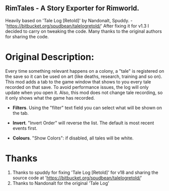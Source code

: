 
## RimTales - A Story Exporter for Rimworld. 

Heavily based on 'Tale Log [Retold]' by Nandonalt, Spuddy. - 'https://bitbucket.org/spudbean/talelogretold/'
After fixing it for v1.3 I decided to carry on tweaking the code. Many thanks to the original authors for sharing the code.


# Original Description:
Every time something relevant happens on a colony, a "tale" is registered on the save so it can be used on art (like deaths, research, training and so on).
This mod adds a tab to the game window that shows to you every tale recorded on that save.
To avoid performance issues, the log will only update when you open it.
Also, this mod does not change tale recording, so it only shows what the game has recorded.

* __Filters__. Using the "filter" text field you can select what will be shown on the tab.

* __Invert__.  "Invert Order" will reverse the list. The default is most recent events first.

* __Colours__. "Show Colors": if disabled, all tales will be white.


# Thanks
1. Thanks to spuddy for fixing 'Tale Log [Retold]' for v18 and sharing the source code at 'https://bitbucket.org/spudbean/talelogretold/'
2. Thanks to Nandonalt for the original 'Tale Log'
